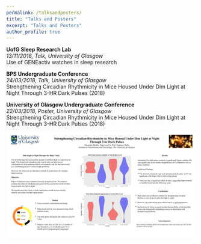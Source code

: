 ```yaml
---
permalink: /talksandposters/
title: "Talks and Posters"
excerpt: "Talks and Posters"
author_profile: true
---
```



**UofG Sleep Research Lab**<br>
 *13/11/2018, Talk, University of Glasgow*
<br>
   Use of GENEactiv watches in sleep research



**BPS Undergraduate Conference**<br>
 *24/03/2018, Talk, University of Glasgow*
<br>
   Strengthening Circadian Rhythmicity in Mice Housed Under Dim Light at Night Through 3-HR Dark Pulses (2018)



**University of Glasgow Undergraduate Conference**<br>
 *22/03/2018, Poster, University of Glasgow*
<br>
   Strengthening Circadian Rhythmicity in Mice Housed Under Dim Light at Night Through 3-HR Dark Pulses (2018)


![Poster](images/dark_pulse_poster.png)
